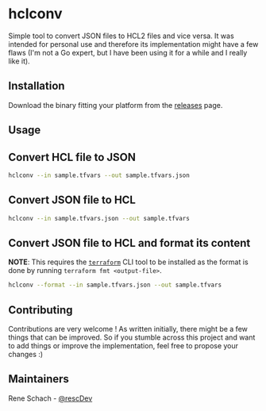 # hclconv

Simple tool to convert JSON files to HCL2 files and vice versa. It was intended for personal use and therefore its implementation might have a few flaws (I'm not a Go expert, but I have been using it for a while and I really like it).

## Installation

Download the binary fitting your platform from the [releases](https://github.com/rescDev/hclconv/releases) page.

## Usage

## Convert HCL file to JSON

```bash
hclconv --in sample.tfvars --out sample.tfvars.json
```

## Convert JSON file to HCL

```bash
hclconv --in sample.tfvars.json --out sample.tfvars
```

## Convert JSON file to HCL and format its content

**NOTE**: This requires the [`terraform`](https://github.com/hashicorp/terraform) CLI tool to be installed as the format is done by running `terraform fmt <output-file>`.

```bash
hclconv --format --in sample.tfvars.json --out sample.tfvars
```

## Contributing

Contributions are very welcome ! As written initially, there might be a few things that can be improved. So if you stumble across this project and want to add things or improve the implementation, feel free to propose your changes :)

## Maintainers

Rene Schach - [@rescDev](https://github.com/rescDev)
